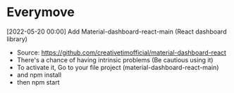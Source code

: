 # Everymove

[2022-05-20 00:00]
Add Material-dashboard-react-main (React dashboard library) 
  - Source: https://github.com/creativetimofficial/material-dashboard-react
  - There's a chance of having intrinsic problems (Be cautious using it) 
  - To activate it, Go to your file project (material-dashboard-react-main) 
  - and npm install 
  - then npm start 
